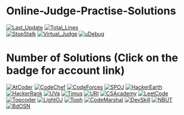 # Online-Judge-Practise-Solutions

[![Last_Update](https://img.shields.io/github/last-commit/avishekchy45/Online-Judge-Practise-Solutions?logo=github&style=for-the-badge&label=last%20update)](https://github.com/avishekchy45/Online-Judge-Practise-Solutions)
[![Total_Lines](https://img.shields.io/tokei/lines/github/avishekchy45/Online-Judge-Practise-Solutions?label=Total%20Lines&logo=visualstudiocode&style=for-the-badge)](https://github.com/avishekchy45/Online-Judge-Practise-Solutions)<br>
[![StopStalk](https://img.shields.io/badge/StopStalk-green?logo=stopstalk&style=for-the-badge)](https://www.stopstalk.com/user/profile/avishekchy45)
[![Virtual_Judge](https://img.shields.io/badge/Virtual_Judge-yellow?logo=opensourceinitiative&style=for-the-badge)](https://vjudge.net/user/MAC45)
[![uDebug](https://img.shields.io/badge/uDebug-red?logo=opensourceinitiative&style=for-the-badge)](https://www.udebug.com/MAC45)

# Number of Solutions (Click on the badge for account link)

[![AtCoder](https://img.shields.io/github/directory-file-count/avishekchy45/Online-Judge-Practise-Solutions/AtCoder?label=AtCoder&logo=files&style=flat)](https://atcoder.jp/users/MAC45)
[![CodeChef](https://img.shields.io/github/directory-file-count/avishekchy45/Online-Judge-Practise-Solutions/CodeChef?label=CodeChef&logo=files&style=flat)](https://www.codechef.com/users/avishekchy45)
[![CodeForces](https://img.shields.io/github/directory-file-count/avishekchy45/Online-Judge-Practise-Solutions/CodeForces?label=CodeForces&logo=files&style=flat)](https://codeforces.com/profile/MAC45)
[![SPOJ](https://img.shields.io/github/directory-file-count/avishekchy45/Online-Judge-Practise-Solutions/SPOJ?label=SPOJ&logo=files&style=flat)](https://www.spoj.com/users/avishekchy45/)
[![HackerEarth](https://img.shields.io/github/directory-file-count/avishekchy45/Online-Judge-Practise-Solutions/HackerEarth?label=HackerEarth&logo=files&style=flat)](https://www.hackerearth.com/@avishekchy45)
[![HackerRank](https://img.shields.io/github/directory-file-count/avishekchy45/Online-Judge-Practise-Solutions/HackerRank?label=HackerRank&logo=files&style=flat)](https://www.hackerrank.com/avishekchy45)
[![UVa](https://img.shields.io/github/directory-file-count/avishekchy45/Online-Judge-Practise-Solutions/UVa?label=UVa&logo=files&style=flat)](https://uhunt.onlinejudge.org/id/1067455)
[![Timus](https://img.shields.io/github/directory-file-count/avishekchy45/Online-Judge-Practise-Solutions/Timus?label=Timus&logo=files&style=flat)](https://acm.timus.ru/author.aspx?id=293313)
[![URI](https://img.shields.io/github/directory-file-count/avishekchy45/Online-Judge-Practise-Solutions/URI?label=URI&logo=files&style=flat)](https://www.beecrowd.com.br/judge/en/profile/317991)
[![CSAcademy](https://img.shields.io/github/directory-file-count/avishekchy45/Online-Judge-Practise-Solutions/CSAcademy?label=CSAcademy&logo=files&style=flat)](https://csacademy.com/user/avishekchy45)
[![LeetCode](https://img.shields.io/github/directory-file-count/avishekchy45/Online-Judge-Practise-Solutions/LeetCode?label=LeetCode&logo=files&style=flat)](https://leetcode.com/avishekchy45/)
[![Topcoder](https://img.shields.io/github/directory-file-count/avishekchy45/Online-Judge-Practise-Solutions/Topcoder?label=Topcoder&logo=files&style=flat)](https://www.topcoder.com/members/avishekchy45)
[![LightOJ](https://img.shields.io/github/directory-file-count/avishekchy45/Online-Judge-Practise-Solutions/LightOJ?label=LightOJ&logo=files&style=flat)](https://lightoj.com/user/avishekchy45)
[![Toph](https://img.shields.io/github/directory-file-count/avishekchy45/Online-Judge-Practise-Solutions/Toph?label=Toph&logo=files&style=flat)](https://toph.co/u/avishekchy45)
[![CodeMarshal](https://img.shields.io/github/directory-file-count/avishekchy45/Online-Judge-Practise-Solutions/CodeMarshal?label=CodeMarshal&logo=files&style=flat)](https://algo.codemarshal.org/users/avishekchy)
[![DevSkill](https://img.shields.io/github/directory-file-count/avishekchy45/Online-Judge-Practise-Solutions/DevSkill?label=DevSkill&logo=files&style=flat)](https://devskill.com/Home/PublicProfile/avishekchy45)
[![NBUT](https://img.shields.io/github/directory-file-count/avishekchy45/Online-Judge-Practise-Solutions/NBUT?label=NBUT&logo=files&style=flat)](https://ac.2333.moe/)
[![BdOSN](https://img.shields.io/github/directory-file-count/avishekchy45/Online-Judge-Practise-Solutions/BdOSN?label=BdOSN&logo=files&style=flat)](http://oj.bdosn.org/)

